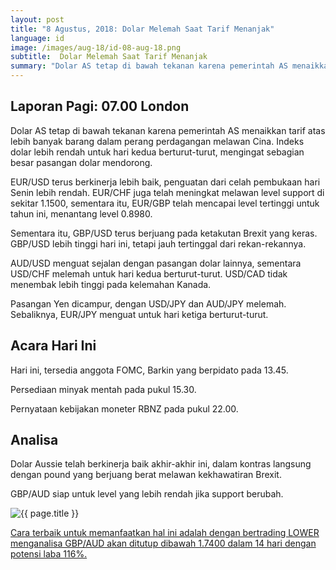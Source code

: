 ```yaml
---
layout: post
title: "8 Agustus, 2018: Dolar Melemah Saat Tarif Menanjak"
language: id
image: /images/aug-18/id-08-aug-18.png
subtitle:  Dolar Melemah Saat Tarif Menanjak
summary: "Dolar AS tetap di bawah tekanan karena pemerintah AS menaikkan tarif atas lebih banyak barang dalam perang perdagangan melawan Cina. Indeks dolar lebih rendah untuk hari kedua berturut-turut"
---
```

## Laporan Pagi: 07.00 London

Dolar AS tetap di bawah tekanan karena pemerintah AS menaikkan tarif atas lebih banyak barang dalam perang perdagangan melawan Cina. Indeks dolar lebih rendah untuk hari kedua berturut-turut, mengingat sebagian besar pasangan dolar mendorong.

EUR/USD terus berkinerja lebih baik, penguatan dari celah pembukaan hari Senin lebih rendah. EUR/CHF juga telah meningkat melawan level support di sekitar 1.1500, sementara itu, EUR/GBP telah mencapai level tertinggi untuk tahun ini, menantang level 0.8980.

Sementara itu, GBP/USD terus berjuang pada ketakutan Brexit yang keras. GBP/USD lebih tinggi hari ini, tetapi jauh tertinggal dari rekan-rekannya.

AUD/USD menguat sejalan dengan pasangan dolar lainnya, sementara USD/CHF melemah untuk hari kedua berturut-turut. USD/CAD tidak menembak lebih tinggi pada kelemahan Kanada.

Pasangan Yen dicampur, dengan USD/JPY dan AUD/JPY melemah. Sebaliknya, EUR/JPY menguat untuk hari ketiga berturut-turut.

## Acara Hari Ini

Hari ini, tersedia anggota FOMC, Barkin yang berpidato pada 13.45.

Persediaan minyak mentah pada pukul 15.30.

Pernyataan kebijakan moneter RBNZ pada pukul 22.00.

## Analisa

Dolar Aussie telah berkinerja baik akhir-akhir ini, dalam kontras langsung dengan pound yang berjuang berat melawan kekhawatiran Brexit.

GBP/AUD siap untuk level yang lebih rendah jika support berubah.

<img src="{{ site.url }}/images/aug-18/id-08-aug-18.png" alt="{{ page.title }}" title="{{ page.title }}">

<a href="%LINK%%currency=USD&market=forex&underlying=frxGBPAUD&formname=higherlower&duration_amount=14&duration_units=d&amount=10&amount_type=stake&expiry_type=duration&barrier=1.7400" target="_blank" rel="noopener noreferrer nofollow">Cara terbaik untuk memanfaatkan hal ini adalah dengan bertrading LOWER menganalisa GBP/AUD akan ditutup dibawah 1.7400 dalam 14 hari dengan potensi laba 116%.</a>
